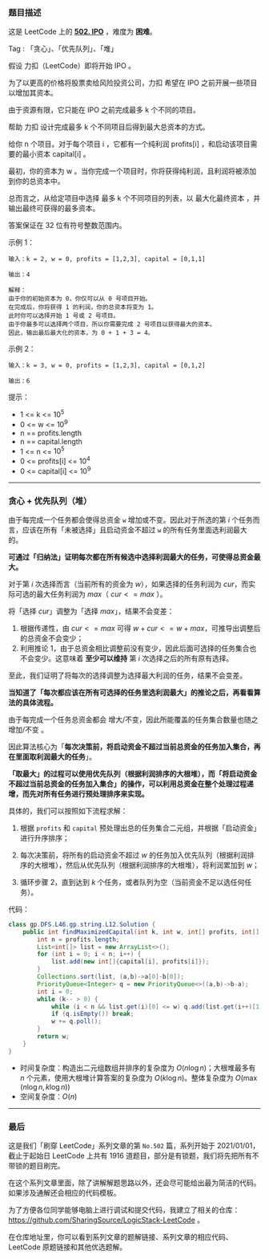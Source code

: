 ### 题目描述

这是 LeetCode 上的 **[502. IPO](https://leetcode-cn.com/problems/next-greater-element-ii/solution/cong-po-su-jie-fa-de-jiao-du-qu-li-jie-d-trht/)** ，难度为 **困难**。

Tag : 「贪心」、「优先队列」、「堆」



假设 力扣（LeetCode）即将开始 IPO 。

为了以更高的价格将股票卖给风险投资公司，力扣 希望在 IPO 之前开展一些项目以增加其资本。 

由于资源有限，它只能在 IPO 之前完成最多 k 个不同的项目。

帮助 力扣 设计完成最多 k 个不同项目后得到最大总资本的方式。

给你 n 个项目。对于每个项目 i ，它都有一个纯利润 profits[i] ，和启动该项目需要的最小资本 capital[i] 。

最初，你的资本为 w 。当你完成一个项目时，你将获得纯利润，且利润将被添加到你的总资本中。

总而言之，从给定项目中选择 最多 k 个不同项目的列表，以 最大化最终资本 ，并输出最终可获得的最多资本。

答案保证在 32 位有符号整数范围内。

示例 1：
```
输入：k = 2, w = 0, profits = [1,2,3], capital = [0,1,1]

输出：4

解释：
由于你的初始资本为 0，你仅可以从 0 号项目开始。
在完成后，你将获得 1 的利润，你的总资本将变为 1。
此时你可以选择开始 1 号或 2 号项目。
由于你最多可以选择两个项目，所以你需要完成 2 号项目以获得最大的资本。
因此，输出最后最大化的资本，为 0 + 1 + 3 = 4。
```
示例 2：
```
输入：k = 3, w = 0, profits = [1,2,3], capital = [0,1,2]

输出：6
```

提示：
* 1 <= k <= $10^5$
* 0 <= w <= $10^9$
* n == profits.length
* n == capital.length
* 1 <= n <= $10^5$
* 0 <= profits[i] <= $10^4$
* 0 <= capital[i] <= $10^9$

---

### 贪心 + 优先队列（堆）

由于每完成一个任务都会使得总资金 `w` 增加或不变。因此对于所选的第 $i$ 个任务而言，应该在所有「未被选择」且启动资金不超过 `w` 的所有任务里面选利润最大的。

**可通过「归纳法」证明每次都在所有候选中选择利润最大的任务，可使得总资金最大。**

对于第 $i$ 次选择而言（当前所有的资金为 $w$），如果选择的任务利润为 $cur$，而实际可选的最大任务利润为 $max$（ $cur <= max$ ）。

将「选择 $cur$」调整为「选择 $max$」，结果不会变差：

1. 根据传递性，由 $cur <= max$ 可得 $w + cur <= w + max$，可推导出调整后的总资金不会变少；
2. 利用推论 $1$，由于总资金相比调整前没有变少，因此后面可选择的任务集合也不会变少。这意味着 **至少可以维持** 第 $i$ 次选择之后的所有原有选择。

至此，我们证明了将每次的选择调整为选择最大利润的任务，结果不会变差。

**当知道了「每次都应该在所有可选择的任务里选利润最大」的推论之后，再看看算法的具体流程。**

由于每完成一个任务总资金都会 增大/不变，因此所能覆盖的任务集合数量也随之 增加/不变 。

因此算法核心为「**每次决策前，将启动资金不超过当前总资金的任务加入集合，再在里面取利润最大的任务**」。

**「取最大」的过程可以使用优先队列（根据利润排序的大根堆），而「将启动资金不超过当前总资金的任务加入集合」的操作，可以利用总资金在整个处理过程递增，而先对所有任务进行预处理排序来实现。**

具体的，我们可以按照如下流程求解：

1. 根据 `profits` 和 `capital` 预处理出总的任务集合二元组，并根据「启动资金」进行升序排序；

2. 每次决策前，将所有的启动资金不超过 $w$ 的任务加入优先队列（根据利润排序的大根堆），然后从优先队列（根据利润排序的大根堆），将利润累加到 $w$；

3. 循环步骤 $2$，直到达到 $k$ 个任务，或者队列为空（当前资金不足以选任何任务）。

代码：

```Java
class gp.DFS.L46.gp.string.L12.Solution {
    public int findMaximizedCapital(int k, int w, int[] profits, int[] capital) {
        int n = profits.length;
        List<int[]> list = new ArrayList<>();
        for (int i = 0; i < n; i++) {
            list.add(new int[]{capital[i], profits[i]});
        }
        Collections.sort(list, (a,b)->a[0]-b[0]);
        PriorityQueue<Integer> q = new PriorityQueue<>((a,b)->b-a);
        int i = 0;
        while (k-- > 0) {
            while (i < n && list.get(i)[0] <= w) q.add(list.get(i++)[1]);
            if (q.isEmpty()) break;
            w += q.poll();
        }
        return w;
    }
}
```
* 时间复杂度：构造出二元组数组并排序的复杂度为 $O(n\log{n})$；大根堆最多有 $n$ 个元素，使用大根堆计算答案的复杂度为 $O(k\log{n})$。整体复杂度为 $O(\max(n\log{n}, k\log{n}))$
* 空间复杂度：$O(n)$

---

### 最后

这是我们「刷穿 LeetCode」系列文章的第 `No.502` 篇，系列开始于 2021/01/01，截止于起始日 LeetCode 上共有 1916 道题目，部分是有锁题，我们将先把所有不带锁的题目刷完。

在这个系列文章里面，除了讲解解题思路以外，还会尽可能给出最为简洁的代码。如果涉及通解还会相应的代码模板。

为了方便各位同学能够电脑上进行调试和提交代码，我建立了相关的仓库：https://github.com/SharingSource/LogicStack-LeetCode 。

在仓库地址里，你可以看到系列文章的题解链接、系列文章的相应代码、LeetCode 原题链接和其他优选题解。

